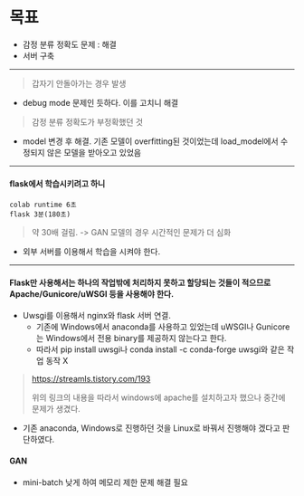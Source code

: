 # 목표
- 감정 분류 정확도 문제 : 해결
- 서버 구축
<hr>

> 갑자기 안돌아가는 경우 발생 
  - debug mode 문제인 듯하다. 이를 고치니 해결
> 감정 분류 정확도가 부정확했던 것 
  - model 변경 후 해결. 기존 모델이 overfitting된 것이었는데 load_model에서 수정되지 않은 모델을 받아오고 있었음

<hr>

#### flask에서 학습시키려고 하니
```
colab runtime 6초
flask 3분(180초)
```
> 약 30배 걸림. -> GAN 모델의 경우 시간적인 문제가 더 심화

- 외부 서버를 이용해서 학습을 시켜야 한다.

<hr>

#### Flask만 사용해서는 하나의 작업밖에 처리하지 못하고 할당되는 것들이 적으므로 Apache/Gunicore/uWSGI 등을 사용해야 한다.
- Uwsgi를 이용해서 nginx와 flask 서버 연결.
  - 기존에 Windows에서 anaconda를 사용하고 있었는데 uWSGI나 Gunicore는 Windows에서 전용 binary를 제공하지 않는다고 한다.
  - 따라서 pip install uwsgi나 conda install -c conda-forge uwsgi와 같은 작업 동작 X

> https://streamls.tistory.com/193
> 
> 위의 링크의 내용을 따라서 windows에 apache를 설치하고자 했으나 중간에 문제가 생겼다.

- 기존 anaconda, Windows로 진행하던 것을 Linux로 바꿔서 진행해야 겠다고 판단하였다.




#### GAN
- mini-batch 낮게 하여 메모리 제한 문제 해결 필요
